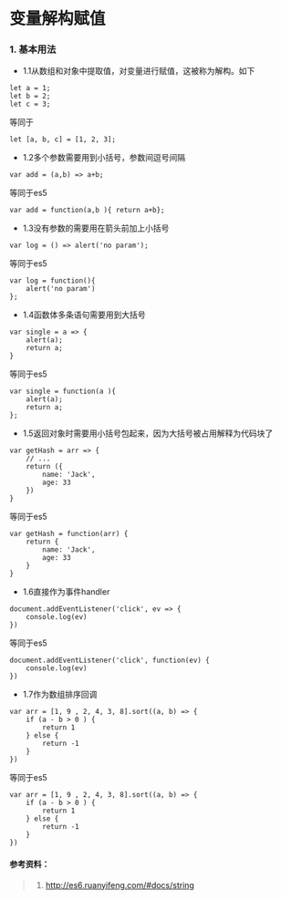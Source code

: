 # 变量解构赋值

### 1. 基本用法
+ 1.1从数组和对象中提取值，对变量进行赋值，这被称为解构。如下
```
let a = 1;
let b = 2;
let c = 3;
```
等同于
```
let [a, b, c] = [1, 2, 3];
```
+ 1.2多个参数需要用到小括号，参数间逗号间隔

```
var add = (a,b) => a+b;
```
等同于es5
```
var add = function(a,b ){ return a+b};
```
+ 1.3没有参数的需要用在箭头前加上小括号

```
var log = () => alert('no param');
```
等同于es5
```
var log = function(){ 
    alert('no param')
};
```
+ 1.4函数体多条语句需要用到大括号
```
var single = a => {
    alert(a);
    return a;
}
```
等同于es5
```
var single = function(a ){ 
    alert(a);
    return a;
};
```
+ 1.5返回对象时需要用小括号包起来，因为大括号被占用解释为代码块了

```
var getHash = arr => {
    // ...
    return ({
        name: 'Jack',
        age: 33
    })
}
```
等同于es5
```
var getHash = function(arr) {
    return {
        name: 'Jack',
        age: 33
    }
}
```

+ 1.6直接作为事件handler

```
document.addEventListener('click', ev => {
    console.log(ev)
})
```
等同于es5
```
document.addEventListener('click', function(ev) {
    console.log(ev)
})
```
+ 1.7作为数组排序回调

```
var arr = [1, 9 , 2, 4, 3, 8].sort((a, b) => {
    if (a - b > 0 ) {
        return 1
    } else {
        return -1
    }
})
```
等同于es5
```
var arr = [1, 9 , 2, 4, 3, 8].sort((a, b) => {
    if (a - b > 0 ) {
        return 1
    } else {
        return -1
    }
})
```








#### 参考资料：
> 1. http://es6.ruanyifeng.com/#docs/string



